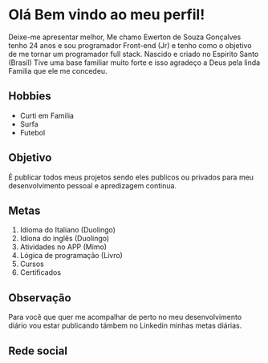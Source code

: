 <h1>Olá Bem vindo ao meu perfil!</h1>

<p>Deixe-me apresentar melhor, Me chamo Ewerton de Souza Gonçalves tenho 24 anos e sou programador Front-end (Jr) e tenho como o objetivo de me tornar um programador full stack. 
Nascido e criado no Espirito Santo (Brasil) Tive uma base familiar muito forte e isso agradeço a Deus pela linda Familia que ele me concedeu.
</p> 


<h2>Hobbies</h2>
<ul>
  <li>Curti em Familia</li>
  <li>Surfa</li>
  <li>Futebol</li>
</ul>

<h2>Objetivo</h2>

<p>É publicar todos meus projetos sendo eles publicos ou privados para meu desenvolvimento pessoal e apredizagem continua.</p>


<h2>Metas</h2>

<ol>
  <li>Idioma do Italiano (Duolingo)</li>
  <li>Idiona do inglês (Duolingo)</li>
  <li>Atividades no APP (Mimo)</li>
  <li>Lógica de programação (Livro)</li>
  <li>Cursos</li>
  <li>Certificados</li>
</ol>

<h2>Observação</h2>
<p>Para você que quer me acompalhar de perto  no meu desenvolvimento diário vou estar publicando támbem no Linkedin minhas metas diárias.</p>

<h2>Rede social</h2>

